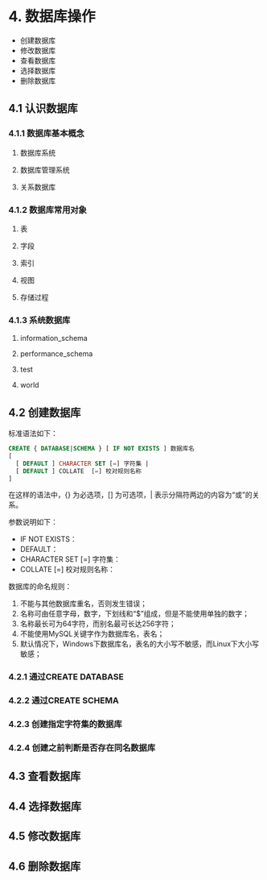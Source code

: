 # 4. 数据库操作
+ 创建数据库
+ 修改数据库
+ 查看数据库
+ 选择数据库
+ 删除数据库

## 4.1 认识数据库

### 4.1.1 数据库基本概念

1. 数据库系统


2. 数据库管理系统


3. 关系数据库


### 4.1.2 数据库常用对象

1. 表

2. 字段

3. 索引

4. 视图

5. 存储过程


### 4.1.3 系统数据库

1. information_schema

2. performance_schema

3. test

4. world


## 4.2 创建数据库
标准语法如下：
```sql
CREATE { DATABASE|SCHEMA } [ IF NOT EXISTS ] 数据库名
[
  [ DEFAULT ] CHARACTER SET [=] 字符集 |
  [ DEFAULT ] COLLATE  [=] 校对规则名称
]
```
在这样的语法中，{} 为必选项，[] 为可选项，| 表示分隔符两边的内容为“或”的关系。

参数说明如下：
+ IF NOT EXISTS：
+ DEFAULT：
+ CHARACTER SET [=] 字符集：
+ COLLATE  [=] 校对规则名称：

数据库的命名规则：
1. 不能与其他数据库重名，否则发生错误；
2. 名称可由任意字母，数字，下划线和“$”组成，但是不能使用单独的数字；
3. 名称最长可为64字符，而别名最可长达256字符；
4. 不能使用MySQL关键字作为数据库名，表名；
5. 默认情况下，Windows下数据库名，表名的大小写不敏感，而Linux下大小写敏感；

### 4.2.1 通过CREATE DATABASE

### 4.2.2 通过CREATE SCHEMA

### 4.2.3 创建指定字符集的数据库


### 4.2.4 创建之前判断是否存在同名数据库

## 4.3 查看数据库

## 4.4 选择数据库

## 4.5 修改数据库

## 4.6 删除数据库

